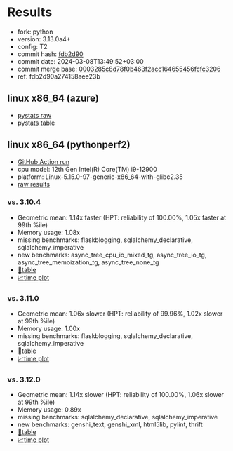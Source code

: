 # Results

- fork: python
- version: 3.13.0a4+
- config: T2
- commit hash: [fdb2d90](https://github.com/python/cpython/commit/fdb2d90)
- commit date: 2024-03-08T13:49:52+03:00
- commit merge base: [0003285c8d78f0b463f2acc164655456fcfc3206](https://github.com/python/cpython/commit/0003285c8d78f0b463f2acc164655456fcfc3206)
- ref: fdb2d90a274158aee23b

## linux x86_64 (azure)

- [pystats raw](bm-20240308-azure-x86_64-python-fdb2d90a274158aee23b-3.13.0a4%2B-fdb2d90-pystats.json)
- [pystats table](bm-20240308-azure-x86_64-python-fdb2d90a274158aee23b-3.13.0a4%2B-fdb2d90-pystats.md)

## linux x86_64 (pythonperf2)

- [GitHub Action run](https://github.com/faster-cpython/benchmarking/actions/runs/8206475018)
- cpu model: 12th Gen Intel(R) Core(TM) i9-12900
- platform: Linux-5.15.0-97-generic-x86_64-with-glibc2.35
- [raw results](bm-20240308-pythonperf2-x86_64-python-fdb2d90a274158aee23b-3.13.0a4%2B-fdb2d90.json)

### vs. 3.10.4

- Geometric mean: 1.14x faster (HPT: reliability of 100.00%, 1.05x faster at 99th %ile)
- Memory usage: 1.08x
- missing benchmarks: flaskblogging, sqlalchemy_declarative, sqlalchemy_imperative
- new benchmarks: async_tree_cpu_io_mixed_tg, async_tree_io_tg, async_tree_memoization_tg, async_tree_none_tg
- [📄table](bm-20240308-pythonperf2-x86_64-python-fdb2d90a274158aee23b-3.13.0a4%2B-fdb2d90-vs-3.10.4.md)
- [📈time plot](bm-20240308-pythonperf2-x86_64-python-fdb2d90a274158aee23b-3.13.0a4%2B-fdb2d90-vs-3.10.4.png)

### vs. 3.11.0

- Geometric mean: 1.06x slower (HPT: reliability of 99.96%, 1.02x slower at 99th %ile)
- Memory usage: 1.00x
- missing benchmarks: flaskblogging, sqlalchemy_declarative, sqlalchemy_imperative
- [📄table](bm-20240308-pythonperf2-x86_64-python-fdb2d90a274158aee23b-3.13.0a4%2B-fdb2d90-vs-3.11.0.md)
- [📈time plot](bm-20240308-pythonperf2-x86_64-python-fdb2d90a274158aee23b-3.13.0a4%2B-fdb2d90-vs-3.11.0.png)

### vs. 3.12.0

- Geometric mean: 1.14x slower (HPT: reliability of 100.00%, 1.06x slower at 99th %ile)
- Memory usage: 0.89x
- missing benchmarks: sqlalchemy_declarative, sqlalchemy_imperative
- new benchmarks: genshi_text, genshi_xml, html5lib, pylint, thrift
- [📄table](bm-20240308-pythonperf2-x86_64-python-fdb2d90a274158aee23b-3.13.0a4%2B-fdb2d90-vs-3.12.0.md)
- [📈time plot](bm-20240308-pythonperf2-x86_64-python-fdb2d90a274158aee23b-3.13.0a4%2B-fdb2d90-vs-3.12.0.png)


